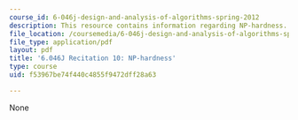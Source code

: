 ```yaml
---
course_id: 6-046j-design-and-analysis-of-algorithms-spring-2012
description: This resource contains information regarding NP-hardness.
file_location: /coursemedia/6-046j-design-and-analysis-of-algorithms-spring-2012/f53967be74f440c4855f9472dff28a63_MIT6.046J_S12_rec10.pdf
file_type: application/pdf
layout: pdf
title: '6.046J Recitation 10: NP-hardness'
type: course
uid: f53967be74f440c4855f9472dff28a63

---
```

None